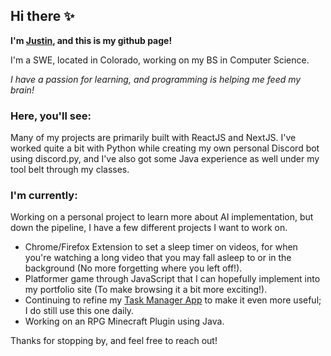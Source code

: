 ## Hi there ✨
**I'm [Justin](https://codenoeller.dev), and this is my github page!**

I'm a SWE, located in Colorado, working on my BS in Computer Science.

_I have a passion for learning, and programming is helping me feed my brain!_

### Here, you'll see:

Many of my projects are primarily built with ReactJS and NextJS. I've worked quite a bit with Python while creating my own personal Discord bot using discord.py, and I've also got some Java experience as well under my tool belt through my classes.

### I'm currently:

Working on a personal project to learn more about AI implementation, but down the pipeline, I have a few different projects I want to work on.
- Chrome/Firefox Extension to set a sleep timer on videos, for when you're watching a long video that you may fall asleep to or in the background (No more forgetting where you left off!).
- Platformer game through JavaScript that I can hopefully implement into my portfolio site (To make browsing it a bit more exciting!).
- Continuing to refine my [Task Manager App](https://github.com/noellerjd/Task-Manager-App) to make it even more useful; I do still use this one daily.
- Working on an RPG Minecraft Plugin using Java.

Thanks for stopping by, and feel free to reach out!

<!--
**noellerjd/noellerjd** is a ✨ _special_ ✨ repository because its `README.md` (this file) appears on your GitHub profile.

Here are some ideas to get you started:

- 🔭 I’m currently working on ...
- 🌱 I’m currently learning ...
- 👯 I’m looking to collaborate on ...
- 🤔 I’m looking for help with ...
- 💬 Ask me about ...
- 📫 How to reach me: ...
- 😄 Pronouns: ...
- ⚡ Fun fact: ...
-->
